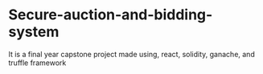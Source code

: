# Secure-auction-and-bidding-system
It is a final year capstone project made using, react, solidity, ganache, and truffle framework
